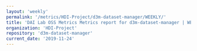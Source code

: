 ```yaml
---
layout: 'weekly'
permalink: '/metrics/HDI-Project/d3m-dataset-manager/WEEKLY/'
title: 'DAI Lab OSS Metrics Metrics report for d3m-dataset-manager | WEEKLY-REPORT-2019-11-24'
organization: 'HDI-Project'
repository: 'd3m-dataset-manager'
current_date: '2019-11-24'
---
```

